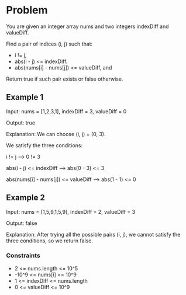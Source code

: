 # Problem

You are given an integer array nums and two integers indexDiff and valueDiff.

Find a pair of indices (i, j) such that:

- i != j,
- abs(i - j) <= indexDiff.
- abs(nums[i] - nums[j]) <= valueDiff, and

Return true if such pair exists or false otherwise.

## Example 1

Input: nums = [1,2,3,1], indexDiff = 3, valueDiff = 0

Output: true

Explanation: We can choose (i, j) = (0, 3).

We satisfy the three conditions:

i != j --> 0 != 3

abs(i - j) <= indexDiff --> abs(0 - 3) <= 3

abs(nums[i] - nums[j]) <= valueDiff --> abs(1 - 1) <= 0

## Example 2

Input: nums = [1,5,9,1,5,9], indexDiff = 2, valueDiff = 3

Output: false

Explanation: After trying all the possible pairs (i, j), we cannot satisfy the three conditions, so we return false.
 
### Constraints

- 2 <= nums.length <= 10^5
- -10^9 <= nums[i] <= 10^9
- 1 <= indexDiff <= nums.length
- 0 <= valueDiff <= 10^9
